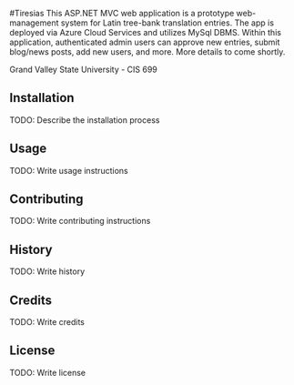 #Tiresias
This ASP.NET MVC web application is a prototype web-management system for Latin tree-bank translation entries. The app is deployed via Azure Cloud Services and utilizes MySql DBMS.
Within this application, authenticated admin users can approve new entries, submit blog/news posts, add new users, and more.
More details to come shortly.

Grand Valley State University - CIS 699

## Installation
TODO: Describe the installation process
## Usage
TODO: Write usage instructions
## Contributing
TODO: Write contributing instructions
## History
TODO: Write history
## Credits
TODO: Write credits
## License
TODO: Write license

